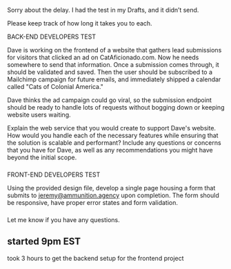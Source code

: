 Sorry about the delay. I had the test in my Drafts, and it didn’t send.

Please keep track of how long it takes you to each.

BACK-END DEVELOPERS TEST

Dave is working on the frontend of a website that gathers lead submissions for visitors that clicked an ad on CatAficionado.com. Now he needs somewhere to send that information. Once a submission comes through, it should be validated and saved. Then the user should be subscribed to a Mailchimp campaign for future emails, and immediately shipped a calendar called "Cats of Colonial America."

Dave thinks the ad campaign could go viral, so the submission endpoint should be ready to handle lots of requests without bogging down or keeping website users waiting.

Explain the web service that you would create to support Dave's website. How would you handle each of the necessary features while ensuring that the solution is scalable and performant? Include any questions or concerns that you have for Dave, as well as any recommendations you might have beyond the initial scope.

###

FRONT-END DEVELOPERS TEST

Using the provided design file, develop a single page housing a form that submits to jeremy@ammunition.agency upon completion. The form should be responsive, have proper error states and form validation.

###

Let me know if you have any questions.

## started 9pm EST

took 3 hours to get the backend setup for the frontend project

